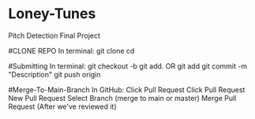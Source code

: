 # Loney-Tunes
Pitch Detection Final Project


#CLONE REPO 
 In terminal:
     git clone <repo-url>
     cd <repo-name>

#Submitting
  In terminal:
    git checkout -b <name-it>
    git add.
      OR 
    git add <file-name>
    git commit -m "Description"
    git push origin <branch-name> 

#Merge-To-Main-Branch
  In GitHub:
    Click Pull Request
    Click Pull Request 
    New Pull Request
    Select Branch (merge to main or master)
    Merge Pull Request (After we've reviewed it)

  

    
    
